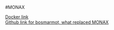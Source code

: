 #MONAX

[Docker link](https://quay.io/repository/monax/db?tab=info)  
[Github link for bosmarmot, what replaced MONAX](https://github.com/monax/bosmarmot)  